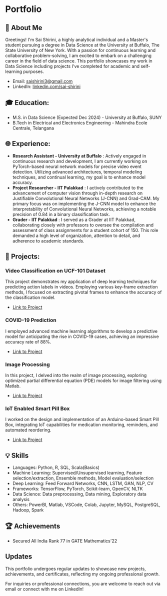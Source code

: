 # Portfolio

## 👋 About Me
Greetings! I'm Sai Shirini, a highly analytical individual and a Master's student pursuing a degree in Data Science at the University at Buffalo, The State University of New York. With a passion for continuous learning and collaborative problem-solving, I am excited to embark on a challenging career in the field of data science. This portfolio showcases my work in Data Science including projects I've completed for academic and self-learning purposes. 

- Email: saishirini3@gmail.com
- LinkedIn: [linkedin.com/sai-shirini](https://www.linkedin.com/in/sai-shirini-ba329b189/)

## 🎓 Education:
- M.S. in Data Science (Expected Dec 2024) - University at Buffalo, SUNY
- B.Tech in Electrical and Electronics Engineering - Mahindra Ecole Centrale, Telangana

## 🌐 Experience:
- **Research Assistant - University at Buffalo** : Actively engaged in continuous research and development, I am currently working on PyTorch-based neural network models for precise video event detection. Utilizing advanced architectures, temporal modeling techniques, and continual learning, my goal is to enhance model accuracy. 
- **Project Researcher - IIT Palakkad** : I actively contributed to the advancement of computer vision through in-depth research on Justifiable Convolutional Neural Networks (J-CNN) and Grad-CAM. My primary focus was on implementing the J-CNN model to enhance the interpretability of Convolutional Neural Networks, achieving a notable precision of 0.84 in a binary classification task.
- **Grader - IIT Palakkad** : I served as a Grader at IIT Palakkad, collaborating closely with professors to oversee the compilation and assessment of class assignments for a student cohort of 150. This role demanded a high level of organization, attention to detail, and adherence to academic standards.

## 🔧 Projects:

### Video Classification on UCF-101 Dataset

This project demonstrates my application of deep learning techniques for predicting action labels in videos. Employing various key-frame extraction methods, I focused on extracting pivotal frames to enhance the accuracy of the classification model.

- [Link to Project](https://github.com/SaiShirini3/Video-Classification-using-UCF-101-Dataset.git)


### COVID-19 Prediction 

I employed advanced machine learning algorithms to develop a predictive model for anticipating the rise in COVID-19 cases, achieving an impressive accuracy rate of 88%.

- [Link to Project](https://github.com/SaiShirini3/Covid-19-Death-Prediction.git)


### Image Processing

In this project, I delved into the realm of image processing, exploring optimized partial differential equation (PDE) models for image filtering using Matlab.

- [Link to Project](provide-link)

### IoT Enabled Smart Pill Box 

I worked on the design and implementation of an Arduino-based Smart Pill Box, integrating IoT capabilities for medication monitoring, reminders, and automated reordering.

- [Link to Project](provide-link)

## 💡 Skills
- Languages: Python, R, SQL, Scala(Basics)
- Machine Learning: Supervised/Unsupervised learning, Feature selection/extraction, Ensemble methods, Model evaluation/selection
- Deep Learning: Feed Forward Networks, CNN, LSTM, GAN, NLP, CV
- Frameworks: TensorFlow, PyTorch, Scikit-learn, OpenCV, NLTK
- Data Science: Data preprocessing, Data mining, Exploratory data analysis
- Others: PowerBI, Matlab, VSCode, Colab, Jupyter, MySQL, PostgreSQL, Hadoop, Spark

## 🏆 Achievements
- Secured All India Rank 77 in GATE Mathematics'22

## Updates
This portfolio undergoes regular updates to showcase new projects, achievements, and certificates, reflecting my ongoing professional growth.

For inquiries or professional connections, you are welcome to reach out via email or connect with me on LinkedIn!

